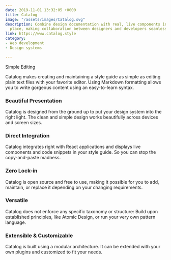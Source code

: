```yaml
---
date: 2019-11-01 13:32:05 +0000
title: Catalog
image: "/assets/images/Catalog.svg"
description: Combine design documentation with real, live components in one single
  place, making collaboration between designers and developers seamless.
link: https://www.catalog.style
category:
- Web development
- Design systems

---
```

Simple Editing

Catalog makes creating and maintaining a style guide as simple as editing plain text files with your favorite editor. Using Markdown formatting allows you to write gorgeous content using an easy-to-learn syntax.

### Beautiful Presentation

Catalog is designed from the ground up to put your design system into the right light. The clean and simple design works beautifully across devices and screen sizes.

### Direct Integration

Catalog integrates right with React applications and displays live components and code snippets in your style guide. So you can stop the copy-and-paste madness.

### Zero Lock-in

Catalog is open source and free to use, making it possible for you to add, maintain, or replace it depending on your changing requirements.

### Versatile

Catalog does not enforce any specific taxonomy or structure: Build upon established principles, like Atomic Design, or run your very own pattern language.

### Extensible & Customizable

Catalog is built using a modular architecture. It can be extended with your own plugins and customized to fit your needs.